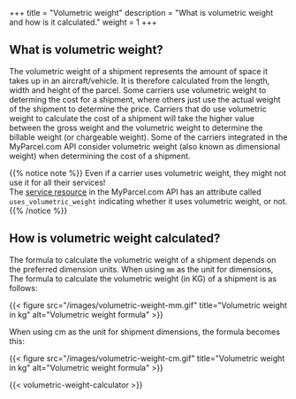 +++
title = "Volumetric weight"
description = "What is volumetric weight and how is it calculated."
weight = 1
+++

## What is volumetric weight?
The volumetric weight of a shipment represents the amount of space it takes up in an aircraft/vehicle. 
It is therefore calculated from the length, width and height of the parcel.
Some carriers use volumetric weight to determing the cost for a shipment, where others just use the actual weight of the shipment to determine the price.
Carriers that do use volumetric weight to calculate the cost of a shipment will take the higher value between the gross weight and the volumetric weight to determine the billable weight (or chargeable weight).
Some of the carriers integrated in the MyParcel.com API consider volumetric weight (also known as dimensional weight) when determining the cost of a shipment.

{{% notice note %}}
Even if a carrier uses volumetric weight, they might not use it for all their services!  
The [service resource](/api/resources/services) in the MyParcel.com API has an attribute called `uses_volumetric_weight` indicating whether it uses volumetric weight, or not.
{{% /notice %}}

## How is volumetric weight calculated?
The formula to calculate the volumetric weight of a shipment depends on the preferred dimension units.
When using `mm` as the unit for dimensions, 
The formula to calculate the volumetric weight (in KG) of a shipment is as follows:

{{< figure src="/images/volumetric-weight-mm.gif" title="Volumetric weight in kg" alt="Volumetric weight formula" >}}

When using cm as the unit for shipment dimensions, the formula becomes this:

{{< figure src="/images/volumetric-weight-cm.gif" title="Volumetric weight in kg" alt="Volumetric weight formula" >}}

{{< volumetric-weight-calculator >}}
